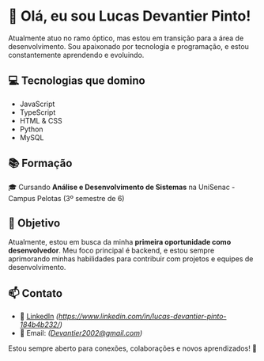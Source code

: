 # 👋 Olá, eu sou Lucas Devantier Pinto!

Atualmente atuo no ramo óptico, mas estou em transição para a área de desenvolvimento. Sou apaixonado por tecnologia e programação, e estou constantemente aprendendo e evoluindo.

## 💻 Tecnologias que domino
- JavaScript
- TypeScript
- HTML & CSS
- Python
- MySQL

## 📚 Formação
🎓 Cursando **Análise e Desenvolvimento de Sistemas** na UniSenac - Campus Pelotas (3º semestre de 6)

## 🎯 Objetivo
Atualmente, estou em busca da minha **primeira oportunidade como desenvolvedor**. Meu foco principal é backend, e estou sempre aprimorando minhas habilidades para contribuir com projetos e equipes de desenvolvimento.

## 📫 Contato
- 💼 [LinkedIn](#) *(https://www.linkedin.com/in/lucas-devantier-pinto-184b4b232/)*
- 📧 Email: *(Devantier2002@gmail.com)*

Estou sempre aberto para conexões, colaborações e novos aprendizados! 🚀
